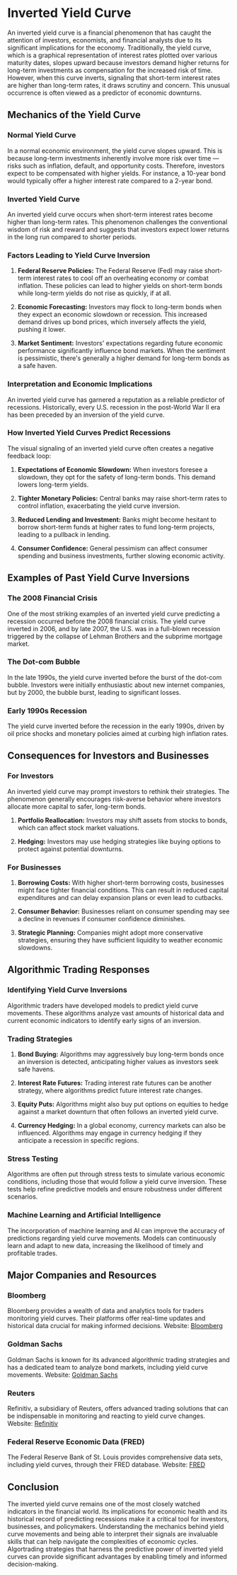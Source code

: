 # Inverted Yield Curve

An inverted yield curve is a financial phenomenon that has caught the attention of investors, economists, and financial analysts due to its significant implications for the economy. Traditionally, the yield curve, which is a graphical representation of interest rates plotted over various maturity dates, slopes upward because investors demand higher returns for long-term investments as compensation for the increased risk of time. However, when this curve inverts, signaling that short-term interest rates are higher than long-term rates, it draws scrutiny and concern. This unusual occurrence is often viewed as a predictor of economic downturns.

## Mechanics of the Yield Curve

### Normal Yield Curve
In a normal economic environment, the yield curve slopes upward. This is because long-term investments inherently involve more risk over time — risks such as inflation, default, and opportunity costs. Therefore, investors expect to be compensated with higher yields. For instance, a 10-year bond would typically offer a higher interest rate compared to a 2-year bond.

### Inverted Yield Curve
An inverted yield curve occurs when short-term interest rates become higher than long-term rates. This phenomenon challenges the conventional wisdom of risk and reward and suggests that investors expect lower returns in the long run compared to shorter periods. 

### Factors Leading to Yield Curve Inversion
1. **Federal Reserve Policies:**
   The Federal Reserve (Fed) may raise short-term interest rates to cool off an overheating economy or combat inflation. These policies can lead to higher yields on short-term bonds while long-term yields do not rise as quickly, if at all.
   
2. **Economic Forecasting:**
   Investors may flock to long-term bonds when they expect an economic slowdown or recession. This increased demand drives up bond prices, which inversely affects the yield, pushing it lower.

3. **Market Sentiment:**
   Investors' expectations regarding future economic performance significantly influence bond markets. When the sentiment is pessimistic, there's generally a higher demand for long-term bonds as a safe haven.

### Interpretation and Economic Implications
An inverted yield curve has garnered a reputation as a reliable predictor of recessions. Historically, every U.S. recession in the post-World War II era has been preceded by an inversion of the yield curve. 

### How Inverted Yield Curves Predict Recessions
The visual signaling of an inverted yield curve often creates a negative feedback loop:
1. **Expectations of Economic Slowdown:**
   When investors foresee a slowdown, they opt for the safety of long-term bonds. This demand lowers long-term yields.
   
2. **Tighter Monetary Policies:**
   Central banks may raise short-term rates to control inflation, exacerbating the yield curve inversion.

3. **Reduced Lending and Investment:**
   Banks might become hesitant to borrow short-term funds at higher rates to fund long-term projects, leading to a pullback in lending.

4. **Consumer Confidence:**
   General pessimism can affect consumer spending and business investments, further slowing economic activity.

## Examples of Past Yield Curve Inversions

### The 2008 Financial Crisis
One of the most striking examples of an inverted yield curve predicting a recession occurred before the 2008 financial crisis. The yield curve inverted in 2006, and by late 2007, the U.S. was in a full-blown recession triggered by the collapse of Lehman Brothers and the subprime mortgage market.

### The Dot-com Bubble
In the late 1990s, the yield curve inverted before the burst of the dot-com bubble. Investors were initially enthusiastic about new internet companies, but by 2000, the bubble burst, leading to significant losses.

### Early 1990s Recession
The yield curve inverted before the recession in the early 1990s, driven by oil price shocks and monetary policies aimed at curbing high inflation rates.

## Consequences for Investors and Businesses

### For Investors
An inverted yield curve may prompt investors to rethink their strategies. The phenomenon generally encourages risk-averse behavior where investors allocate more capital to safer, long-term bonds.

1. **Portfolio Reallocation:**
   Investors may shift assets from stocks to bonds, which can affect stock market valuations.
   
2. **Hedging:**
   Investors may use hedging strategies like buying options to protect against potential downturns.

### For Businesses
1. **Borrowing Costs:**
   With higher short-term borrowing costs, businesses might face tighter financial conditions. This can result in reduced capital expenditures and can delay expansion plans or even lead to cutbacks.

2. **Consumer Behavior:**
   Businesses reliant on consumer spending may see a decline in revenues if consumer confidence diminishes.

3. **Strategic Planning:**
   Companies might adopt more conservative strategies, ensuring they have sufficient liquidity to weather economic slowdowns.

## Algorithmic Trading Responses

### Identifying Yield Curve Inversions
Algorithmic traders have developed models to predict yield curve movements. These algorithms analyze vast amounts of historical data and current economic indicators to identify early signs of an inversion.

### Trading Strategies
1. **Bond Buying:**
   Algorithms may aggressively buy long-term bonds once an inversion is detected, anticipating higher values as investors seek safe havens.

2. **Interest Rate Futures:**
   Trading interest rate futures can be another strategy, where algorithms predict future interest rate changes.

3. **Equity Puts:**
   Algorithms might also buy put options on equities to hedge against a market downturn that often follows an inverted yield curve.

4. **Currency Hedging:**
   In a global economy, currency markets can also be influenced. Algorithms may engage in currency hedging if they anticipate a recession in specific regions.

### Stress Testing
Algorithms are often put through stress tests to simulate various economic conditions, including those that would follow a yield curve inversion. These tests help refine predictive models and ensure robustness under different scenarios.

### Machine Learning and Artificial Intelligence
The incorporation of machine learning and AI can improve the accuracy of predictions regarding yield curve movements. Models can continuously learn and adapt to new data, increasing the likelihood of timely and profitable trades.

## Major Companies and Resources

### Bloomberg
Bloomberg provides a wealth of data and analytics tools for traders monitoring yield curves. Their platforms offer real-time updates and historical data crucial for making informed decisions.
Website: [Bloomberg](https://www.bloomberg.com)

### Goldman Sachs
Goldman Sachs is known for its advanced algorithmic trading strategies and has a dedicated team to analyze bond markets, including yield curve movements.
Website: [Goldman Sachs](https://www.goldmansachs.com)

### Reuters
Refinitiv, a subsidiary of Reuters, offers advanced trading solutions that can be indispensable in monitoring and reacting to yield curve changes.
Website: [Refinitiv](https://www.refinitiv.com)

### Federal Reserve Economic Data (FRED)
The Federal Reserve Bank of St. Louis provides comprehensive data sets, including yield curves, through their FRED database.
Website: [FRED](https://fred.stlouisfed.org)

## Conclusion

The inverted yield curve remains one of the most closely watched indicators in the financial world. Its implications for economic health and its historical record of predicting recessions make it a critical tool for investors, businesses, and policymakers. Understanding the mechanics behind yield curve movements and being able to interpret their signals are invaluable skills that can help navigate the complexities of economic cycles. Algortrading strategies that harness the predictive power of inverted yield curves can provide significant advantages by enabling timely and informed decision-making.